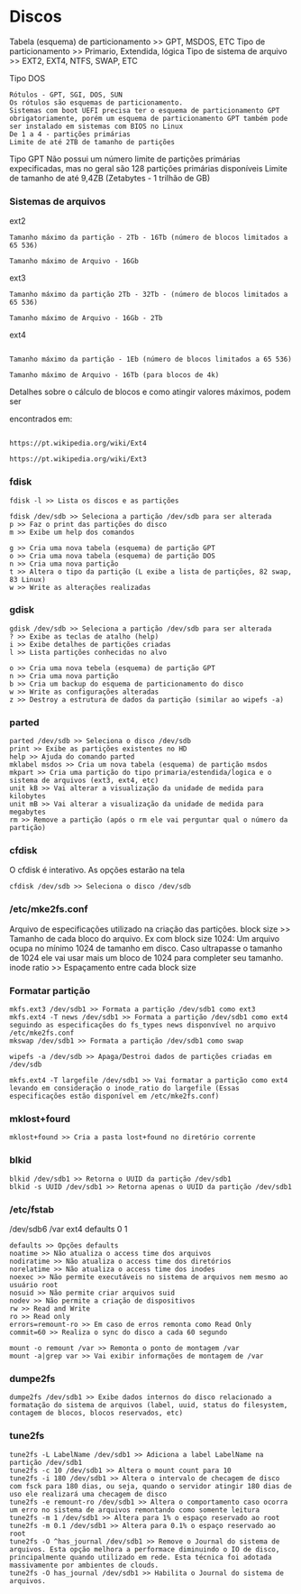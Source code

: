 # Discos
Tabela (esquema) de particionamento >> GPT, MSDOS, ETC
Tipo de particionamento >> Primario, Extendida, lógica
Tipo de sistema de arquivo >> EXT2, EXT4, NTFS, SWAP, ETC

Tipo DOS
```
Rótulos - GPT, SGI, DOS, SUN
Os rótulos são esquemas de particionamento.
Sistemas com boot UEFI precisa ter o esquema de particionamento GPT obrigatoriamente, porém um esquema de particionamento GPT também pode ser instalado em sistemas com BIOS no Linux
De 1 a 4 - partições primárias
Limite de até 2TB de tamanho de partições

```
Tipo GPT
Não possui um número limite de partições primárias expecificadas, mas no geral são 128 partições primárias disponíveis
Limite de tamanho de até 9,4ZB (Zetabytes - 1 trilhão de GB)

### Sistemas de arquivos

ext2
```
Tamanho máximo da partição - 2Tb - 16Tb (número de blocos limitados a 65 536)

Tamanho máximo de Arquivo - 16Gb
```
ext3

```
Tamanho máximo da partição 2Tb - 32Tb - (número de blocos limitados a 65 536)

Tamanho máximo de Arquivo - 16Gb - 2Tb
```
ext4
```

Tamanho máximo da partição - 1Eb (número de blocos limitados a 65 536)

Tamanho máximo de Arquivo - 16Tb (para blocos de 4k)
```

Detalhes sobre o cálculo de blocos e como atingir valores máximos, podem ser

encontrados em:
```

https://pt.wikipedia.org/wiki/Ext4

https://pt.wikipedia.org/wiki/Ext3
```

### fdisk
```
fdisk -l >> Lista os discos e as partições

fdisk /dev/sdb >> Seleciona a partição /dev/sdb para ser alterada
p >> Faz o print das partições do disco
m >> Exibe um help dos comandos

g >> Cria uma nova tabela (esquema) de partição GPT
o >> Cria uma nova tabela (esquema) de partição DOS
n >> Cria uma nova partição
t >> Altera o tipo da partição (L exibe a lista de partições, 82 swap, 83 Linux)
w >> Write as alterações realizadas

```
### gdisk

```
gdisk /dev/sdb >> Seleciona a partição /dev/sdb para ser alterada
? >> Exibe as teclas de atalho (help)
i >> Exibe detalhes de partições criadas
l >> Lista partições conhecidas no alvo

o >> Cria uma nova tebela (esquema) de partição GPT
n >> Cria uma nova partição
b >> Cria um backup do esquema de particionamento do disco
w >> Write as configurações alteradas
z >> Destroy a estrutura de dados da partição (similar ao wipefs -a)

```
### parted
```
parted /dev/sdb >> Seleciona o disco /dev/sdb
print >> Exibe as partições existentes no HD
help >> Ajuda do comando parted
mklabel msdos >> Cria um nova tabela (esquema) de partição msdos
mkpart >> Cria uma partição do tipo primaria/estendida/logica e o sistema de arquivos (ext3, ext4, etc)
unit kB >> Vai alterar a visualização da unidade de medida para kilobytes
unit mB >> Vai alterar a visualização da unidade de medida para megabytes
rm >> Remove a partição (após o rm ele vai perguntar qual o número da partição)
```
### cfdisk
O cfdisk é interativo. As opções estarão na tela
```
cfdisk /dev/sdb >> Seleciona o disco /dev/sdb
```
### /etc/mke2fs.conf

Arquivo de especificações utilizado na criação das partições.
block size >> Tamanho de cada bloco do arquivo. Ex com block size 1024: Um arquivo ocupa no mínimo 1024 de tamanho em disco. Caso ultrapasse o tamanho de 1024 ele vai usar mais um bloco de 1024 para completer seu tamanho.
inode ratio >> Espaçamento entre cada block size

### Formatar partição
```
mkfs.ext3 /dev/sdb1 >> Formata a partição /dev/sdb1 como ext3
mkfs.ext4 -T news /dev/sdb1 >> Formata a partição /dev/sdb1 como ext4 seguindo as especificações do fs_types news disponvível no arquivo /etc/mke2fs.conf
mkswap /dev/sdb1 >> Formata a partição /dev/sdb1 como swap

wipefs -a /dev/sdb >> Apaga/Destroi dados de partições criadas em /dev/sdb

mkfs.ext4 -T largefile /dev/sdb1 >> Vai formatar a partição como ext4 levando em consideração o inode_ratio do largefile (Essas especificações estão disponível em /etc/mke2fs.conf)

```
### mklost+fourd
```
mklost+found >> Cria a pasta lost+found no diretório corrente
```

### blkid
```
blkid /dev/sdb1 >> Retorna o UUID da partição /dev/sdb1
blkid -s UUID /dev/sdb1 >> Retorna apenas o UUID da partição /dev/sdb1
```

### /etc/fstab
<file system>  	<mount 	point>  <type>  <options>  	<dump>  <check>
/dev/sdb6	/var		ext4	defaults	0	1

```
defaults >> Opções defaults
noatime >> Não atualiza o access time dos arquivos
nodiratime >> Não atualiza o access time dos diretórios
norelatime >> Não atualiza o access time dos inodes
noexec >> Não permite executáveis no sistema de arquivos nem mesmo ao usuário root
nosuid >> Não permite criar arquivos suid
nodev >> Não permite a criação de dispositivos
rw >> Read and Write
ro >> Read only
errors=remount-ro >> Em caso de erros remonta como Read Only
commit=60 >> Realiza o sync do disco a cada 60 segundo

mount -o remount /var >> Remonta o ponto de montagem /var
mount -a|grep var >> Vai exibir informações de montagem de /var
```

### dumpe2fs
```
dumpe2fs /dev/sdb1 >> Exibe dados internos do disco relacionado a formatação do sistema de arquivos (label, uuid, status do filesystem, contagem de blocos, blocos reservados, etc)
```

### tune2fs
```
tune2fs -L LabelName /dev/sdb1 >> Adiciona a label LabelName na partição /dev/sdb1
tune2fs -c 10 /dev/sdb1 >> Altera o mount count para 10
tune2fs -i 180 /dev/sdb1 >> Altera o intervalo de checagem de disco com fsck para 180 dias, ou seja, quando o servidor atingir 180 dias de uso ele realizará uma checagem de disco
tune2fs -e remount-ro /dev/sdb1 >> Altera o comportamento caso ocorra um erro no sistema de arquivos remontando como somente leitura
tune2fs -m 1 /dev/sdb1 >> Altera para 1% o espaço reservado ao root
tune2fs -m 0.1 /dev/sdb1 >> Altera para 0.1% o espaço reservado ao root
tune2fs -O ^has_journal /dev/sdb1 >> Remove o Journal do sistema de arquivos. Esta opção melhora a performace diminuindo o IO de disco, principalmente quando utilizado em rede. Esta técnica foi adotada massivamente por ambientes de clouds.
tune2fs -O has_journal /dev/sdb1 >> Habilita o Journal do sistema de arquivos.

```
